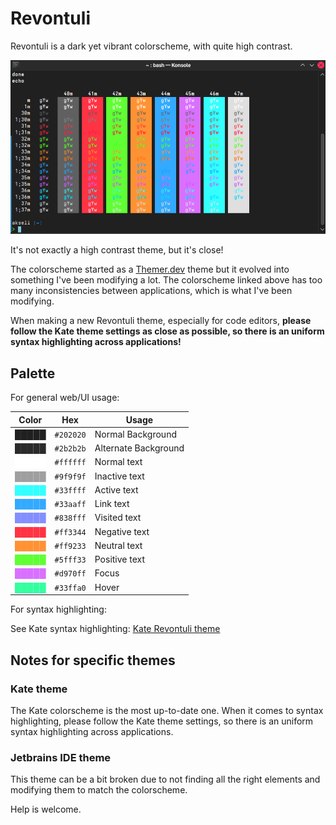 # Revontuli

Revontuli is a dark yet vibrant colorscheme, with quite high contrast. 

![Revontuli palette in Konsole](example.png)

It's not exactly a high contrast theme, but it's close!

The colorscheme started as a [Themer.dev](https://themer.dev/?colors.dark.accent0=%23ff3344&colors.dark.accent1=%2333ffa0&colors.dark.accent2=%23ff9233&colors.dark.accent3=%235fff33&colors.dark.accent4=%2333ffff&colors.dark.accent5=%2333aaff&colors.dark.accent6=%23838fff&colors.dark.accent7=%23D970FF&colors.dark.shade0=%23202020&colors.dark.shade1=%23303030&colors.dark.shade2=%23404040&colors.dark.shade3=%23505050&colors.dark.shade4=%23606060&colors.dark.shade5=%23707070&colors.dark.shade6=%23E0DCE0&colors.dark.shade7=%23FFFFFF&colors.light.accent0=%23ff3344&colors.light.accent1=%2333ffa0&colors.light.accent2=%23ff9233&colors.light.accent3=%235fff33&colors.light.accent4=%2333ffff&colors.light.accent5=%2333aaff&colors.light.accent6=%23838fff&colors.light.accent7=%23D970FF&colors.light.shade0=%23f2f2f2&colors.light.shade1=%23E0DCE0&colors.light.shade2=%23C1BCC2&colors.light.shade3=%23A29DA3&colors.light.shade4=%23847E85&colors.light.shade5=%23656066&colors.light.shade6=%23474247&colors.light.shade7=%23000000&activeColorSet=dark&calculateIntermediaryShades.dark=true&calculateIntermediaryShades.light=true) theme but it evolved into something I've been modifying a lot.
The colorscheme linked above has too many inconsistencies between applications, which is what I've been modifying.

When making a new Revontuli theme, especially for code editors,
**please follow the Kate theme settings as close as possible, so
there is an uniform syntax highlighting across applications!**

## Palette

For general web/UI usage:

| Color                                    | Hex       | Usage                |
| ---------------------------------------- | --------- | -------------------- |
| <span style="color:#202020">█████</span> | `#202020` | Normal Background    |
| <span style="color:#2b2b2b">█████</span> | `#2b2b2b` | Alternate Background |
| <span style="color:#ffffff">█████</span> | `#ffffff` | Normal text          |
| <span style="color:#9f9f9f">█████</span> | `#9f9f9f` | Inactive text        |
| <span style="color:#33ffff">█████</span> | `#33ffff` | Active text          |
| <span style="color:#33aaff">█████</span> | `#33aaff` | Link text            |
| <span style="color:#838fff">█████</span> | `#838fff` | Visited text         |
| <span style="color:#ff3344">█████</span> | `#ff3344` | Negative text        |
| <span style="color:#ff9233">█████</span> | `#ff9233` | Neutral text         |
| <span style="color:#5fff33">█████</span> | `#5fff33` | Positive text        |
| <span style="color:#d970ff">█████</span> | `#d970ff` | Focus                |
| <span style="color:#33ffa0">█████</span> | `#33ffa0` | Hover                |

For syntax highlighting:

See Kate syntax highlighting: [Kate Revontuli theme]("./Kate/revontuli.theme")

## Notes for specific themes

### Kate theme

The Kate colorscheme is the most up-to-date one. When it comes to
syntax highlighting, please follow the Kate theme settings, so
there is an uniform syntax highlighting across applications.

### Jetbrains IDE theme
This theme can be a bit broken due to not finding
all the right elements and modifying them to match the colorscheme.

Help is welcome.

